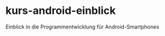 kurs-android-einblick
=====================

Einblick in die Programmentwicklung für Android-Smartphones
